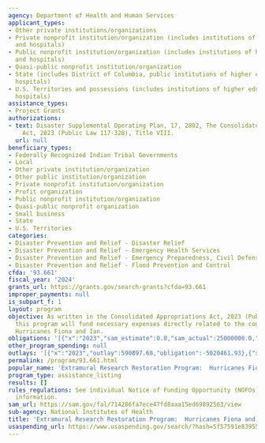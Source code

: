 ```yaml
---
agency: Department of Health and Human Services
applicant_types:
- Other private institutions/organizations
- Private nonprofit institution/organization (includes institutions of higher education
  and hospitals)
- Public nonprofit institution/organization (includes institutions of higher education
  and hospitals)
- Quasi-public nonprofit institution/organization
- State (includes District of Columbia, public institutions of higher education and
  hospitals)
- U.S. Territories and possessions (includes institutions of higher education and
  hospitals)
assistance_types:
- Project Grants
authorizations:
- text: Disaster Supplemental Operating Plan, 17, 2802, The Consolidated Appropriations
    Act, 2023 (Public Law 117-328), Title VIII.
  url: null
beneficiary_types:
- Federally Recognized Indian Tribal Governments
- Local
- Other private institution/organization
- Other public institution/organization
- Private nonprofit institution/organization
- Profit organization
- Public nonprofit institution/organization
- Quasi-public nonprofit organization
- Small business
- State
- U.S. Territories
categories:
- Disaster Prevention and Relief - Disaster Relief
- Disaster Prevention and Relief - Emergency Health Services
- Disaster Prevention and Relief - Emergency Preparedness, Civil Defense
- Disaster Prevention and Relief - Flood Prevention and Control
cfda: '93.661'
fiscal_year: '2024'
grants_url: https://grants.gov/search-grants?cfda=93.661
improper_payments: null
is_subpart_f: 1
layout: program
objective: As written in the Consolidated Appropriations Act, 2023 (Public Law 117-328),
  this program will fund necessary expenses directly related to the consequences of
  Hurricanes Fiona and Ian.
obligations: '[{"x":"2023","sam_estimate":0.0,"sam_actual":25000000.0,"usa_spending_actual":-3654.93},{"x":"2024","sam_estimate":0.0,"sam_actual":25000000.0,"usa_spending_actual":-3985474.77},{"x":"2025","sam_estimate":0.0,"sam_actual":0.0,"usa_spending_actual":0.0}]'
other_program_spending: null
outlays: '[{"x":"2023","outlay":590897.68,"obligation":-5020461.93},{"x":"2024","outlay":7605929.74,"obligation":1031332.23},{"x":"2025","outlay":0.0,"obligation":0.0}]'
permalink: /program/93.661.html
popular_name: 'Extramural Research Restoration Program:  Hurricanes Fiona and Ian'
program_type: assistance_listing
results: []
rules_regulations: See individual Notice of Funding Opportunity (NOFOs) for specific
  information.
sam_url: https://sam.gov/fal/714286fa7ece47fd8aaa15ed69892563/view
sub-agency: National Institutes of Health
title: 'Extramural Research Restoration Program:  Hurricanes Fiona and Ian'
usaspending_url: https://www.usaspending.gov/search/?hash=5f57591e83955184a0a88277affc00aa
---
```

